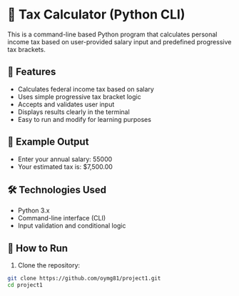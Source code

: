 # 🧾 Tax Calculator (Python CLI)

This is a command-line based Python program that calculates personal income tax based on user-provided salary input and predefined progressive tax brackets.

## 📌 Features

- Calculates federal income tax based on salary
- Uses simple progressive tax bracket logic
- Accepts and validates user input
- Displays results clearly in the terminal
- Easy to run and modify for learning purposes

## 🧠 Example Output
- Enter your annual salary: 55000
- Your estimated tax is: $7,500.00


## 🛠️ Technologies Used

- Python 3.x
- Command-line interface (CLI)
- Input validation and conditional logic

## 🚀 How to Run

1. Clone the repository:

```bash
git clone https://github.com/oymg81/project1.git
cd project1
